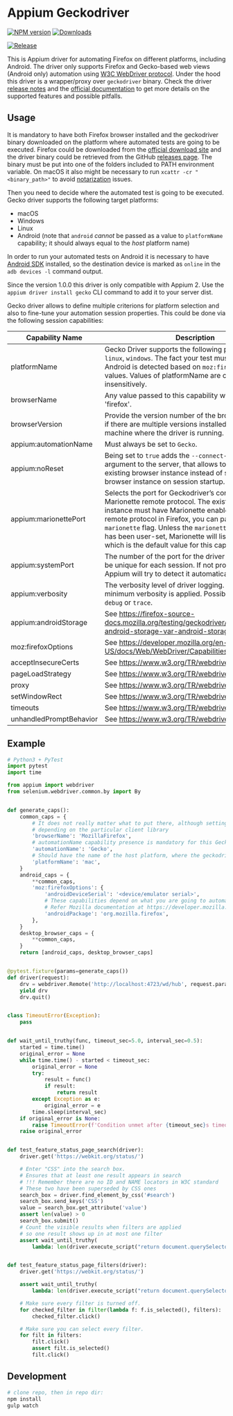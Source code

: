 Appium Geckodriver
====

[![NPM version](http://img.shields.io/npm/v/appium-geckodriver.svg)](https://npmjs.org/package/appium-geckodriver)
[![Downloads](http://img.shields.io/npm/dm/appium-geckodriver.svg)](https://npmjs.org/package/appium-geckodriver)

[![Release](https://github.com/appium/appium-geckodriver/actions/workflows/publish.js.yml/badge.svg)](https://github.com/appium/appium-geckodriver/actions/workflows/publish.js.yml)

This is Appium driver for automating Firefox on different platforms, including Android.
The driver only supports Firefox and Gecko-based web views (Android only) automation using [W3C WebDriver protocol](https://www.w3.org/TR/webdriver/).
Under the hood this driver is a wrapper/proxy over `geckodriver` binary. Check the driver [release notes](https://github.com/mozilla/geckodriver/releases) and the [official documentation](https://developer.mozilla.org/en-US/docs/Web/WebDriver/Capabilities) to get more details on the supported features and possible pitfalls.


## Usage

It is mandatory to have both Firefox browser installed and the geckodriver binary downloaded on the platform where automated tests are going to be executed. Firefox could be downloaded from the [official download site](https://www.mozilla.org/en-GB/firefox/all/) and the driver binary could be retrieved from the GitHub [releases page](https://github.com/mozilla/geckodriver/releases). The binary must be put into one of the folders included to PATH environment variable. On macOS it also might be necessary to run `xcattr -cr "<binary_path>"` to avoid [notarization](https://firefox-source-docs.mozilla.org/testing/geckodriver/Notarization.html) issues.

Then you need to decide where the automated test is going to be executed. Gecko driver supports the following target platforms:
 - macOS
 - Windows
 - Linux
 - Android (note that `android` *cannot* be passed as a value to `platformName` capability; it should always equal to the *host* platform name)

In order to run your automated tests on Android it is necessary to have [Android SDK](https://developer.android.com/studio) installed, so the destination device is marked as `online` in the `adb devices -l` command output.

Since the version 1.0.0 this driver is only compatible with Appium 2. Use the `appium driver install gecko` CLI command to add it to your server dist.

Gecko driver allows to define multiple criterions for platform selection and also to fine-tune your automation session properties. This could be done via the following session capabilities:

Capability Name | Description
--- | ---
platformName | Gecko Driver supports the following platforms: `mac`, `linux`, `windows`. The fact your test must be executed on Android is detected based on `moz:firefoxOptions` entry values. Values of platformName are compared case-insensitively.
browserName | Any value passed to this capability will be changed to 'firefox'.
browserVersion | Provide the version number of the browser to automate if there are multiple versions installed on the same machine where the driver is running.
appium:automationName | Must always be set to `Gecko`.
appium:noReset | Being set to `true` adds the `--connect-existing` argument to the server, that allows to connect to an existing browser instance instead of starting a new browser instance on session startup.
appium:marionettePort | Selects the port for Geckodriver’s connection to the Marionette remote protocol. The existing Firefox instance must have Marionette enabled. To enable the remote protocol in Firefox, you can pass the `-marionette` flag. Unless the `marionette.port` preference has been user-set, Marionette will listen on port `2828`, which is the default value for this capability.
appium:systemPort | The number of the port for the driver to listen on. Must be unique for each session. If not provided then Appium will try to detect it automatically.
appium:verbosity | The verbosity level of driver logging. By default minimum verbosity is applied. Possible values are `debug` or `trace`.
appium:androidStorage | See https://firefox-source-docs.mozilla.org/testing/geckodriver/Flags.html#code-android-storage-var-android-storage-var-code
moz:firefoxOptions | See https://developer.mozilla.org/en-US/docs/Web/WebDriver/Capabilities/firefoxOptions
acceptInsecureCerts | See https://www.w3.org/TR/webdriver/#capabilities
pageLoadStrategy | See https://www.w3.org/TR/webdriver/#capabilities
proxy | See https://www.w3.org/TR/webdriver/#capabilities
setWindowRect | See https://www.w3.org/TR/webdriver/#capabilities
timeouts | See https://www.w3.org/TR/webdriver/#capabilities
unhandledPromptBehavior | See https://www.w3.org/TR/webdriver/#capabilities


## Example

```python
# Python3 + PyTest
import pytest
import time

from appium import webdriver
from selenium.webdriver.common.by import By


def generate_caps():
    common_caps = {
        # It does not really matter what to put there, although setting 'Firefox' might cause a failure
        # depending on the particular client library
        'browserName': 'MozillaFirefox',
        # automationName capability presence is mandatory for this Gecko Driver to be selected
        'automationName': 'Gecko',
        # Should have the name of the host platform, where the geckodriver binary is deployed
        'platformName': 'mac',
    }
    android_caps = {
        **common_caps,
        'moz:firefoxOptions': {
            'androidDeviceSerial': '<device/emulator serial>',
            # These capabilities depend on what you are going to automate
            # Refer Mozilla documentation at https://developer.mozilla.org/en-US/docs/Web/WebDriver/Capabilities/firefoxOptions for more details
            'androidPackage': 'org.mozilla.firefox',
        },
    }
    desktop_browser_caps = {
        **common_caps,
    }
    return [android_caps, desktop_browser_caps]


@pytest.fixture(params=generate_caps())
def driver(request):
    drv = webdriver.Remote('http://localhost:4723/wd/hub', request.param)
    yield drv
    drv.quit()


class TimeoutError(Exception):
    pass


def wait_until_truthy(func, timeout_sec=5.0, interval_sec=0.5):
    started = time.time()
    original_error = None
    while time.time() - started < timeout_sec:
        original_error = None
        try:
            result = func()
            if result:
                return result
        except Exception as e:
            original_error = e
        time.sleep(interval_sec)
    if original_error is None:
        raise TimeoutError(f'Condition unmet after {timeout_sec}s timeout')
    raise original_error


def test_feature_status_page_search(driver):
    driver.get('https://webkit.org/status/')

    # Enter "CSS" into the search box.
    # Ensures that at least one result appears in search
    # !!! Remember there are no ID and NAME locators in W3C standard
    # These two have been superseded by CSS ones
    search_box = driver.find_element_by_css('#search')
    search_box.send_keys('CSS')
    value = search_box.get_attribute('value')
    assert len(value) > 0
    search_box.submit()
    # Count the visible results when filters are applied
    # so one result shows up in at most one filter
    assert wait_until_truthy(
        lambda: len(driver.execute_script("return document.querySelectorAll('li.feature:not(.is-hidden)')")) > 0)


def test_feature_status_page_filters(driver):
    driver.get('https://webkit.org/status/')

    assert wait_until_truthy(
        lambda: len(driver.execute_script("return document.querySelectorAll('.filter-toggle')")) == 7)

    # Make sure every filter is turned off.
    for checked_filter in filter(lambda f: f.is_selected(), filters):
        checked_filter.click()

    # Make sure you can select every filter.
    for filt in filters:
        filt.click()
        assert filt.is_selected()
        filt.click()
```


## Development

```bash
# clone repo, then in repo dir:
npm install
gulp watch
```
